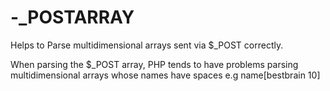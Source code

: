 # -_POSTARRAY
Helps to Parse multidimensional arrays sent via $_POST correctly.

When parsing the $_POST array, PHP tends to have problems parsing multidimensional arrays whose names have spaces e.g name[bestbrain 10]


